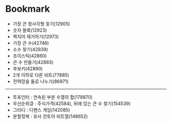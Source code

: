 # Bookmark

- 가장 큰 정사각형 찾기(12905)
- 숫자 블록(12923)
- 짝지어 제거하기(12973)
- 가장 큰 수(42746)
- 소수 찾기(42839)
- 조이스틱(42860)
- 큰 수 만들기(42883)
- 후보키(42890)
- 2개 이하로 다른 비트(77885)
- 전력망을 둘로 나누기(86971)
---
- 투포인터 : 연속된 부분 수열의 합(178870)
- 우선순위큐 : 주식가격(42584), 뒤에 있는 큰 수 찾기(154539)
- 그리디 : 디펜스 게임(142085)
- 분할정복 : 유사 칸토어 비트열(148652)
